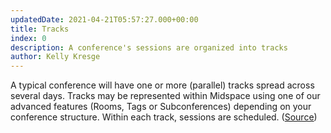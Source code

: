 ```yaml
---
updatedDate: 2021-04-21T05:57:27.000+00:00
title: Tracks
index: 0
description: A conference's sessions are organized into tracks
author: Kelly Kresge
---
```


 A typical conference will have one or more (parallel) tracks spread across several days. Tracks may be represented within Midspace using one of our advanced features (Rooms, Tags or Subconferences) depending on your conference structure. Within each track, sessions are scheduled. ([Source](https://resources.midspace.app/organizer-guides/getting-started/import/))

